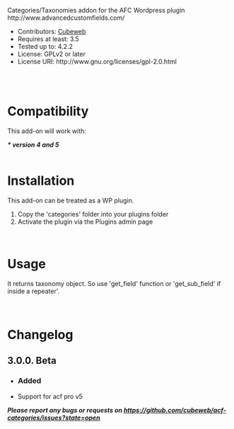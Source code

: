 <p>Categories/Taxonomies addon for the AFC Wordpress plugin http://www.advancedcustomfields.com/</p>

<ul>
	<li>Contributors: <a href="http://www.cubeweb.gr" target="_blank">Cubeweb</a></li>
	<li>Requires at least: 3.5</li>
	<li>Tested up to: 4.2.2</li>
	<li>License: GPLv2 or later</li>
	<li>License URI: http://www.gnu.org/licenses/gpl-2.0.html</li>
</ul>

<br><br>
<h1>Compatibility</h1>

<p>This add-on will work with:</p>

<cite><strong>* version 4 and 5</strong></cite>
<br><br>
<h1>Installation</h1>

<p>This add-on can be treated as a WP plugin.</p>

<ol>
	<li>Copy the 'categories' folder into your plugins folder</li>
	<li>Activate the plugin via the Plugins admin page</li>
</ol>
<br>

<h1>Usage</h1>
It returns taxonomy object. So use 'get_field' function or 'get_sub_field' if inside a repeater'.
<br><br><br>

<h1>Changelog</h1>

<h2>3.0.0. Beta</h2>
<ul>
	<li><h3>Added</h3></li>
	<li>Support for acf pro v5</li>
</ul>

<i><cite><strong>Please report any bugs or requests on https://github.com/cubeweb/acf-categories/issues?state=open</strong></cite></i>
